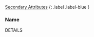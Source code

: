 [Secondary Attributes](Game/Core/Attributes#Secondary%20Attributes)
{: .label .label-blue }

### Name
DETAILS
